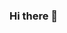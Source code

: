 ### Hi there 👋

<!--
**itsvranjan/itsvranjan** is a ✨ _special_ ✨ repository because its `README.md` (this file) appears on your GitHub profile.

Here are some ideas to get you started:

- 🌱 I’m currently learning ... Fullstack and App Development
- 💬 Ask me about ... anything you wish
- 📫 How to reach me: ... vernekar.ranjan45@gmail.com  |  www.teitter.com/RanjanVernekar
- 😄 Pronouns: ...   oh! 
- ⚡ Fun fact: ...   share memes only.
-->
